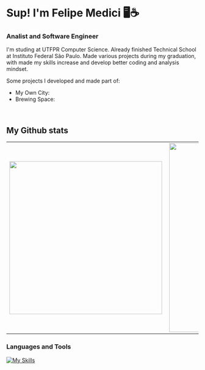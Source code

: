 <h1 align="left" id="macropower-title">Sup! I'm Felipe Medici 🖥️☕</h1>
<h3 align="left">Analist and Software Engineer</h3>

I'm studing at UTFPR Computer Science. Already finished Technical School at Instituto Federal São Paulo. 
Made various projects during my graduation, with made my skills increase and develop better coding and analysis mindset.

Some projects I developed and made part of:
- My Own City:
- Brewing Space:

<br>

<h2 align="left" id="macropower-tech">My Github stats</h2>
<center>
<table>
    <tr>
        <td><img width="400px" align="left" src="https://github-readme-stats.vercel.app/api/top-langs/?username=femedici&hide=html&layout=compact&theme=buefy" /></td>
        <td><img width="495px" align="left" src="https://github-readme-stats.vercel.app/api?username=femedici&theme=buefy"/></td>
    </tr>   
</table>
</center>  
<h3 align="left" id="macropower-tech">Languages and Tools</h3>

[![My Skills](https://skillicons.dev/icons?i=java,c,cpp,mysql,php,ps)](https://skillicons.dev)
